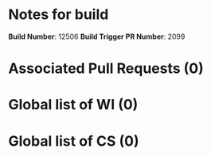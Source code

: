 # Notes for build 
**Build Number**: 12506
**Build Trigger PR Number**: 2099 

# Associated Pull Requests (0)

# Global list of WI (0)

# Global list of CS (0)
